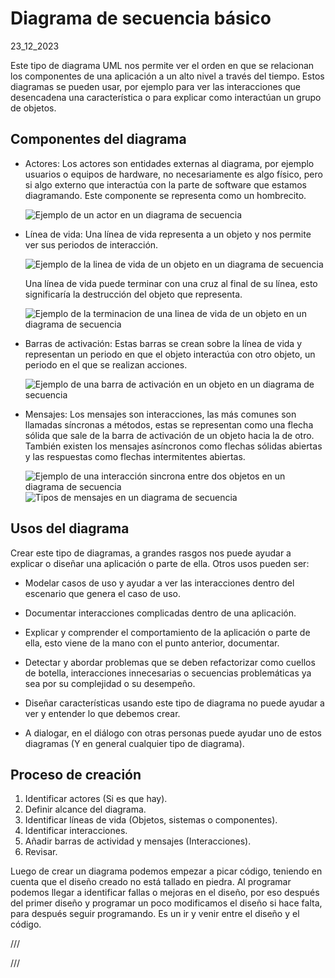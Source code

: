 # Diagrama de secuencia básico
23_12_2023

Este tipo de diagrama UML nos permite ver el orden en que se relacionan los componentes de una aplicación a un alto nivel a través del tiempo. Estos diagramas se pueden usar, por ejemplo para ver las interacciones que desencadena una característica o para explicar como interactúan un grupo de objetos.

## Componentes del diagrama

* Actores: Los actores son entidades externas al diagrama, por ejemplo usuarios o equipos de hardware, no necesariamente es algo físico, pero si algo externo que interactúa con la parte de software que estamos diagramando. Este componente se representa como un hombrecito.

	![Ejemplo de un actor en un diagrama de secuencia]()

* Línea de vida: Una línea de vida representa a un objeto y nos permite ver sus periodos de interacción.

	![Ejemplo de la linea de vida de un objeto en un diagrama de secuencia]()

	Una línea de vida puede terminar con una cruz al final de su línea, esto significaría la destrucción del objeto que representa.

	![Ejemplo de la terminacion de una linea de vida de un objeto en un diagrama de secuencia]()

* Barras de activación: Estas barras se crean sobre la línea de vida y representan un periodo en que el objeto interactúa con otro objeto, un periodo en el que se realizan acciones.

	![Ejemplo de una barra de activación en un objeto en un diagrama de secuencia]()

* Mensajes: Los mensajes son interacciones, las más comunes son llamadas síncronas a métodos, estas se representan como una flecha sólida que sale de la barra de activación de un objeto hacia la de otro. También existen los mensajes asíncronos como flechas sólidas abiertas y las respuestas como flechas intermitentes abiertas.

	![Ejemplo de una interacción sincrona entre dos objetos en un diagrama de secuencia]()
	![Tipos de mensajes en un diagrama de secuencia]()

## Usos del diagrama

Crear este tipo de diagramas, a grandes rasgos nos puede ayudar a explicar o diseñar una aplicación o parte de ella. Otros usos pueden ser:

* Modelar casos de uso y ayudar a ver las interacciones dentro del escenario que genera el caso de uso.

* Documentar interacciones complicadas dentro de una aplicación.

* Explicar y comprender el comportamiento de la aplicación o parte de ella, esto viene de la mano con el punto anterior, documentar.

* Detectar y abordar problemas que se deben refactorizar como cuellos de botella, interacciones innecesarias o secuencias problemáticas ya sea por su complejidad o su desempeño.

* Diseñar características usando este tipo de diagrama no puede ayudar a ver y entender lo que debemos crear.

* A dialogar, en el diálogo con otras personas puede ayudar uno de estos diagramas (Y en general cualquier tipo de diagrama).

## Proceso de creación

1. Identificar actores (Si es que hay).
2. Definir alcance del diagrama.
3. Identificar líneas de vida (Objetos, sistemas o componentes).
4. Identificar interacciones.
5. Añadir barras de actividad y mensajes (Interacciones).
4. Revisar.

Luego de crear un diagrama podemos empezar a picar código, teniendo en cuenta que el diseño creado no está tallado en piedra. Al programar podemos llegar a identificar fallas o mejoras en el diseño, por eso después del primer diseño y programar un poco modificamos el diseño si hace falta, para después seguir programando. Es un ir y venir entre el diseño y el código.

/// 

///